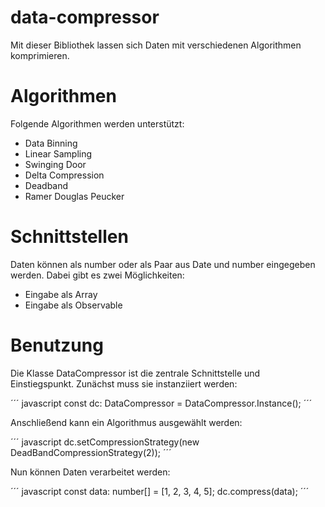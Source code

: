 # data-compressor

Mit dieser Bibliothek lassen sich Daten mit verschiedenen Algorithmen komprimieren.

# Algorithmen

Folgende Algorithmen werden unterstützt:

- Data Binning
- Linear Sampling
- Swinging Door
- Delta Compression
- Deadband
- Ramer Douglas Peucker

# Schnittstellen

Daten können als number oder als Paar aus Date und number eingegeben werden.
Dabei gibt es zwei Möglichkeiten: 

- Eingabe als Array
- Eingabe als Observable

# Benutzung

Die Klasse DataCompressor ist die zentrale Schnittstelle und Einstiegspunkt.
Zunächst muss sie instanziiert werden:

´´´ javascript
const dc: DataCompressor = DataCompressor.Instance();
´´´

Anschließend kann ein Algorithmus ausgewählt werden:

´´´ javascript
dc.setCompressionStrategy(new DeadBandCompressionStrategy(2));
´´´

Nun können Daten verarbeitet werden:

´´´ javascript
const data: number[] = [1, 2, 3, 4, 5];
dc.compress(data);
´´´
